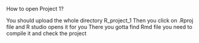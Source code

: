 How to open Project 1?

You should upload the whole directory R_project_1
Then you click on .Rproj file and R studio opens it for you
There you gotta find Rmd file you need to compile it and check the project


